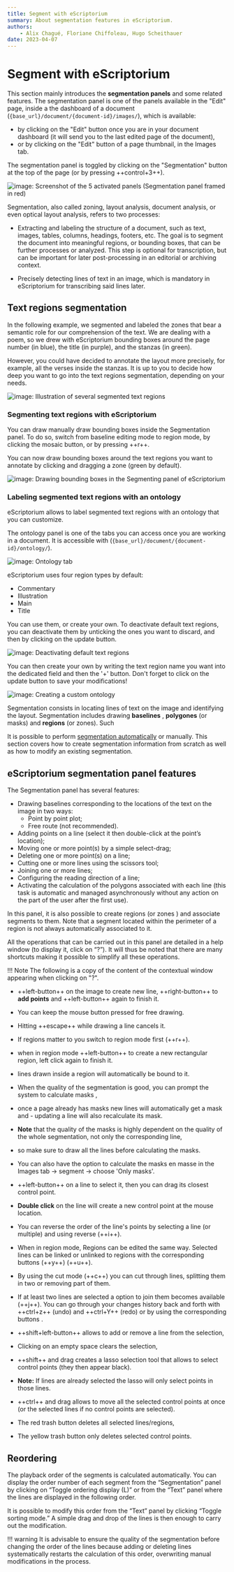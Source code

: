 ```yaml
---
title: Segment with eScriptorium
summary: About segmentation features in eScriptorium.
authors:
    - Alix Chagué, Floriane Chiffoleau, Hugo Scheithauer
date: 2023-04-07
---
```


# Segment with eScriptorium

This section mainly introduces the **segmentation panels** and some related features. The segmentation panel is one of the panels available in the "Edit" page, inside a the dashboard of a document (`{base_url}/document/{document-id}/images/`), which is available:

- by clicking on the "Edit" button once you are in your document dashboard (it will send you to the last edited page of the document),
- or by clicking on the "Edit" button of a page thumbnail, in the Images tab.

The segmentation panel is toggled by clicking on the "Segmentation" button at the top of the page (or by pressing ++control+3++).

![image: Screenshot of the 5 activated panels (Segmentation panel framed in red) ](img/segment/segment_panel.png "The 3d panel is used to manually edit the segmentation")

<!-- todo:

This section should provide solid definition of the elements involved in segmentation (masks/polygons, baselines/toplines, zones, reading order, reading direction, type for region and lines, line ordering (partially covered in transcribe).)

It should also make sure that the importance of when segmentation is done is understood (risk of erasing data if done after a round of transcription), and mention the fact that segmentation can result from prediction, manual segmentation or import.

-->

Segmentation, also called zoning, layout analysis, document analysis, or even optical layout analysis, refers to two processes:

- Extracting and labeling the structure of a document, such as text, images, tables, columns, headings, footers, etc. The goal is to segment the document into meaningful regions, or bounding boxes, that can be further processes or analyzed. This step is optional for transcription, but can be important for later post-processing in an editorial or archiving context.

- Precisely detecting lines of text in an image, which is mandatory in eScriptorium for transcribing said lines later.

## Text regions segmentation

In the following example, we segmented and labeled the zones that bear a semantic role for our comprehension of the text. We are dealing with a poem, so we drew with eScriptorium bounding boxes around the page number (in blue), the title (in purple), and the stanzas (in green).

However, you could have decided to annotate the layout more precisely, for example, all the verses inside the stanzas. It is up to you to decide how deep you want to go into the text regions segmentation, depending on your needs.

![image: Illustration of several segmented text regions ](img/segment/text_regions_segmentation.png "Several segmented text regions are visualized with eScriptorium interface")

### Segmenting text regions with eScriptorium 

You can draw manually draw bounding boxes inside the Segmentation panel. To do so, switch from baseline editing mode to region mode, by clicking the mosaic button, or by pressing ++r++. 

You can now draw bounding boxes around the text regions you want to annotate by clicking and dragging a zone (green by default).

![image: Drawing bounding boxes in the Segmenting panel of eScriptorium ](img/segment/bounding_boxes_drawing.gif "Several bounding boxes are drawn around meaningful text regions.")

### Labeling segmented text regions with an ontology

eScriptorium allows to label segmented text regions with an ontology that you can customize. 

The ontology panel is one of the tabs you can access once you are working in a document. It is accessible with (`{base_url}/document/{document-id}/ontology/`).

![image: Ontology tab ](img/segment/ontology_tab.png "Illustration of the ontology tab.")

eScriptorium uses four region types by default:
- Commentary
- Illustration
- Main
- Title

You can use them, or create your own. To deactivate default text regions, you can deactivate them by unticking the ones you want to discard, and then by clicking on the update button.

![image: Deactivating default text regions ](img/segment/default_text_regions.gif "")

You can then create your own by writing the text region name you want into the dedicated field and then the '+' button. Don't forget to click on the update button to save your modifications!

![image: Creating a custom ontology ](img/segment/create_text_regions_ontology.gif "")

Segmentation consists in locating lines of text on the image and identifying the layout. Segmentation includes drawing **baselines** <!-- todo: add a definition -->, **polygones** (or masks) <!-- todo: add a definition --> and **regions** (or zones)<!--todo: add a definition -->. Such 

It is possible to perform [segmentation automatically](predict.md#predict-the-segmentation) or manually. This section covers how to create segmentation information from scratch as well as how to modify an existing segmentation.


## eScriptorium segmentation panel features

<!-- rewrite this section-->

The Segmentation panel has several features:

- Drawing baselines corresponding to the locations of the text on the image in two ways:
    - Point by point plot;
    - Free route (not recommended).
- Adding points on a line (select it then double-click at the point’s location);
- Moving one or more point(s) by a simple select-drag;
- Deleting one or more point(s) on a line;
- Cutting one or more lines using the scissors tool;
- Joining one or more lines;
- Configuring the reading direction of a line;
- Activating the calculation of the polygons associated with each line (this task is automatic and managed asynchronously without any action on the part of the user after the first use).

In this panel, it is also possible to create regions (or zones ) and associate segments to them. Note that a segment located within the perimeter of a region is not always automatically associated to it.

All the operations that can be carried out in this panel are detailed in a help window (to display it, click on “?”). It will thus be noted that there are many shortcuts making it possible to simplify all these operations.

!!! Note
    The following is a copy of the content of the contextual window appearing when clicking on "?".

- ++left-button++ on the image to create new line, ++right-button++ to **add points** and ++left-button++ again to finish it.
- You can keep the mouse button pressed for free drawing.
- Hitting ++escape++ while drawing a line cancels it.
- If regions matter to you switch to region mode first (++r++).
- when in region mode ++left-button++ to create a new rectangular region, left click again to finish it.
- lines drawn inside a region will automatically be bound to it.
- When the quality of the segmentation is good, you can prompt the system to calculate masks ,
- once a page already has masks new lines will automatically get a mask and - updating a line will also recalculate its mask.
- **Note** that the quality of the masks is highly dependent on the quality of the whole segmentation, not only the corresponding line,
- so make sure to draw all the lines before calculating the masks.
- You can also have the option to calculate the masks en masse in the Images tab -> segment -> choose 'Only masks'.

- ++left-button++ on a line to select it, then you can drag its closest control point.
- **Double click** on the line will create a new control point at the mouse location.
- You can reverse the order of the line's points by selecting a line (or multiple) and using reverse (++i++).
- When in region mode, Regions can be edited the same way.
Selected lines can be linked or unlinked to regions with the corresponding buttons (++y++) (++u++).
- By using the cut mode (++c++) you can cut through lines, splitting them in two or removing part of them.
- If at least two lines are selected a option to join them becomes available (++j++).
You can go through your changes history back and forth with ++ctrl+z++ (undo) and ++ctrl+Y++ (redo) or by using the corresponding buttons .

- ++shift+left-button++ allows to add or remove a line from the selection,
- Clicking on an empty space clears the selection,
- ++shift++ and drag creates a lasso selection tool that allows to select control points (they then appear black).

- **Note:** If lines are already selected the lasso will only select points in those lines.

- ++ctrl++ and drag allows to move all the selected control points at once (or the selected lines if no control points are selected).

- The red trash button deletes all selected lines/regions,
- The yellow trash button only deletes selected control points.

<!--## Editing lines

## Editing regions -->

## Reordering

The playback order of the segments is calculated automatically. You can display the order number of each segment from the “Segmentation” panel by clicking on “Toggle ordering display (L)” or from the “Text” panel where the lines are displayed in the following order.

It is possible to modify this order from the “Text” panel by clicking “Toggle sorting mode.” A simple drag and drop of the lines is then enough to carry out the modification.

!!! warning
    It is advisable to ensure the quality of the segmentation before changing the order of the lines because adding or deleting lines systematically restarts the calculation of this order, overwriting manual modifications in the process.